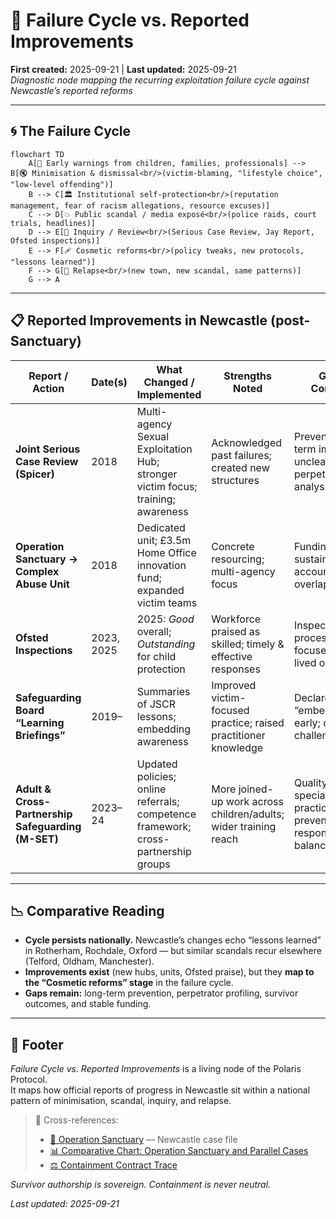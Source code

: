 # 🔄 Failure Cycle vs. Reported Improvements  
**First created:** 2025-09-21 | **Last updated:** 2025-09-21  
*Diagnostic node mapping the recurring exploitation failure cycle against Newcastle’s reported reforms*

---

## 🌀 The Failure Cycle  

```mermaid
flowchart TD
    A[🚸 Early warnings from children, families, professionals] --> B[🔇 Minimisation & dismissal<br/>(victim-blaming, "lifestyle choice", "low-level offending")]
    B --> C[🏛️ Institutional self-protection<br/>(reputation management, fear of racism allegations, resource excuses)]
    C --> D[💥 Public scandal / media exposé<br/>(police raids, court trials, headlines)]
    D --> E[📑 Inquiry / Review<br/>(Serious Case Review, Jay Report, Ofsted inspections)]
    E --> F[🩹 Cosmetic reforms<br/>(policy tweaks, new protocols, "lessons learned")]
    F --> G[🔄 Relapse<br/>(new town, new scandal, same patterns)]
    G --> A
```
---

## 📋 Reported Improvements in Newcastle (post-Sanctuary)

| Report / Action | Date(s) | What Changed / Implemented | Strengths Noted | Gaps / Concerns |
|---|---|---|---|---|
| **Joint Serious Case Review (Spicer)** | 2018 | Multi-agency Sexual Exploitation Hub; stronger victim focus; training; awareness | Acknowledged past failures; created new structures | Prevention/long-term impact unclear; slow on perpetrator analysis |
| **Operation Sanctuary → Complex Abuse Unit** | 2018 | Dedicated unit; £3.5m Home Office innovation fund; expanded victim teams | Concrete resourcing; multi-agency focus | Funding sustainability; accountability overlap |
| **Ofsted Inspections** | 2023, 2025 | 2025: *Good* overall; *Outstanding* for child protection | Workforce praised as skilled; timely & effective responses | Inspections process-focused; less on lived outcomes |
| **Safeguarding Board “Learning Briefings”** | 2019– | Summaries of JSCR lessons; embedding awareness | Improved victim-focused practice; raised practitioner knowledge | Declared “embedded” early; ongoing challenges |
| **Adult & Cross-Partnership Safeguarding (M-SET)** | 2023–24 | Updated policies; online referrals; competence framework; cross-partnership groups | More joined-up work across children/adults; wider training reach | Quality of non-specialist practice unclear; prevention vs. response balance |

---

## 📉 Comparative Reading  

- **Cycle persists nationally.** Newcastle’s changes echo “lessons learned” in Rotherham, Rochdale, Oxford — but similar scandals recur elsewhere (Telford, Oldham, Manchester).  
- **Improvements exist** (new hubs, units, Ofsted praise), but they **map to the “Cosmetic reforms” stage** in the failure cycle.  
- **Gaps remain:** long-term prevention, perpetrator profiling, survivor outcomes, and stable funding.  

---

## 🏮 Footer  

*Failure Cycle vs. Reported Improvements* is a living node of the Polaris Protocol.  
It maps how official reports of progress in Newcastle sit within a national pattern of minimisation, scandal, inquiry, and relapse.  

> 📡 Cross-references:  
> - [🚨 Operation Sanctuary](../Big_Picture_Protocols/🚨_operation_sanctuary.md) — Newcastle case file  
> - [📊 Comparative Chart: Operation Sanctuary and Parallel Cases](../Big_Picture_Protocols/📊_comparative_chart_operation_sanctuary.md)  
> - [⚖️ Containment Contract Trace](../Big_Picture_Protocols/⚖️_containment_contract_trace.md)  

*Survivor authorship is sovereign. Containment is never neutral.*  

_Last updated: 2025-09-21_
